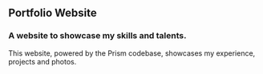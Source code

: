 ## Portfolio Website
### A website to showcase my skills and talents. 
This website, powered by the Prism codebase, showcases my experience, projects and photos.
